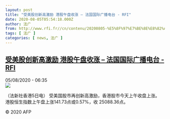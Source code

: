 ```yaml
---
layout: post
title: "受美股创新高激励 港股午盘收涨 – 法国国际广播电台 - RFI"
date: 2020-08-05T05:54:18.000Z
author: 法广
from: http://www.rfi.fr//cn/contenu/20200805-%E5%8F%97%E7%BE%8E%E8%82%A1%E5%88%9B%E6%96%B0%E9%AB%98%E6%BF%80%E5%8A%B1-%E6%B8%AF%E8%82%A1%E5%8D%88%E7%9B%98%E6%94%B6%E6%B6%A8
tags: [ 法广 ]
categories: [ news, 法广 ]
---
```

<!--1596606858000-->
[受美股创新高激励 港股午盘收涨 – 法国国际广播电台 - RFI](http://www.rfi.fr//cn/contenu/20200805-%E5%8F%97%E7%BE%8E%E8%82%A1%E5%88%9B%E6%96%B0%E9%AB%98%E6%BF%80%E5%8A%B1-%E6%B8%AF%E8%82%A1%E5%8D%88%E7%9B%98%E6%94%B6%E6%B6%A8)
------

<div>
<div>05/08/2020 - 06:35</div><img src="https://s.rfi.fr/media/display/c18e519a-d6d8-11ea-a696-005056bff430/w:310/p:16x9/eco0005b.200805123502.jpg"><div class="t-content__body u-clearfix"><div class="m-interstitial"></div><p>（法新社香港5日电）    受美国股市再创新高激励，香港股市今天上午收盘上涨。                                                                港股恒生指数上午盘上涨141.73点或0.57%，收   25088.36点。</p><p class="t-copyright">© 2020 AFP</p>        </div>
</div>

